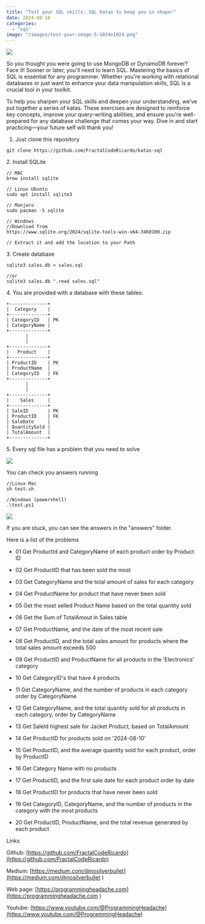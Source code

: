 ```yaml
---
title: "Test your SQL skills: SQL Katas to keep you in shape!"
date: 2024-08-18
categories: 
  - "sql"
image: "/images/test-your-image-5-1024x1024.png"
---
```


![](/images/test-your-image-5-1024x1024.png)

So you thought you were going to use MongoDB or DynamoDB forever? Face it! Sooner or later, you'll need to learn SQL. Mastering the basics of SQL is essential for any programmer. Whether you're working with relational databases or just want to enhance your data manipulation skills, SQL is a crucial tool in your toolkit.

To help you sharpen your SQL skills and deepen your understanding, we’ve put together a series of katas. These exercises are designed to reinforce key concepts, improve your query-writing abilities, and ensure you're well-prepared for any database challenge that comes your way. Dive in and start practicing—your future self will thank you!

1. Just clone this repository

```
git clone https://github.com/FractalCodeRicardo/katas-sql
```

2\. Install SQLite

```
// MAC
brew install sqlite

// Linux Ubuntu
sudo apt install sqlite3

// Manjaro
sudo pacman -S sqlite

// Windows
//Download from 
https://www.sqlite.org/2024/sqlite-tools-win-x64-3460100.zip

// Extract it and add the location to your Path
```

3\. Create database

```
sqlite3 sales.db < sales.sql

//or
sqlite3 sales.db ".read sales.sql"
```

4\. You are provided with a database with these tables:

```
+--------------+
|  Category    |
+--------------+
| CategoryID   | PK
| CategoryName |
+--------------+
       |
       |
+--------------+
|   Product    |
+--------------+
| ProductID    | PK
| ProductName  |
| CategoryID   | FK
+--------------+
       |
       |
+--------------+
|    Sales     |
+--------------+
| SaleID       | PK
| ProductID    | FK
| SaleDate     |
| QuantitySold |
| TotalAmount  |
+--------------+
```

5\. Every sql file has a problem that you need to solve  

![](/images/test-your-image-3-1024x464.png)

You can check you answers running

```
//Linux Mac
sh test.sh

//Windows (powershell)
.\test.ps1
```

![](/images/test-your-image-4.png)

If you are stuck, you can see the answers in the "answers" folder.

Here is a list of the problems

- 01 Get ProductId and CategoryName of each product order by Product ID

- 02 Get ProductID that has been sold the most

- 03 Get CategoryName and the total amount of sales for each category

- 04 Get ProductName for product that have never been sold

- 05 Get the most selled Product Name based on the total quantity sold

- 06 Get the Sum of TotalAmout in Sales table

- 07 Get ProductName, and the date of the most recent sale

- 08 Get ProductID, and the total sales amount for products where the total sales amount exceeds 500

- 09 Get ProductID and ProductName for all products in the 'Electronics' category

- 10 Get CategoryID's that have 4 products

- 11 Get CategoryName, and the number of products in each category order by CategoryName

- 12 Get CategoryName, and the total quantity sold for all products in each category, order by CategoryName

- 13 Get SaleId highest sale for Jacket Product, based on TotalAmount

- 14 Get ProductID for products sold on '2024-08-10'

- 15 Get ProductID, and the average quantity sold for each product, order by ProductID

- 16 Get Category Name with no products

- 17 Get ProductID, and the first sale date for each product order by date

- 18 Get ProductID for products that have never been sold

- 19 Get CategoryID, CategoryName, and the number of products in the category with the most products

- 20 Get ProductID, ProductName, and the total revenue generated by each product

Links

  
Github: [https://github.com/FractalCodeRicardo](https://github.com/FractalCodeRicardo)

Medium: [https://medium.com/@nosilverbullet](https://medium.com/@nosilverbullet )

Web page: [https://programmingheadache.com](https://programmingheadache.com )

Youtube: [https://www.youtube.com/@ProgrammingHeadache](https://www.youtube.com/@ProgrammingHeadache)
